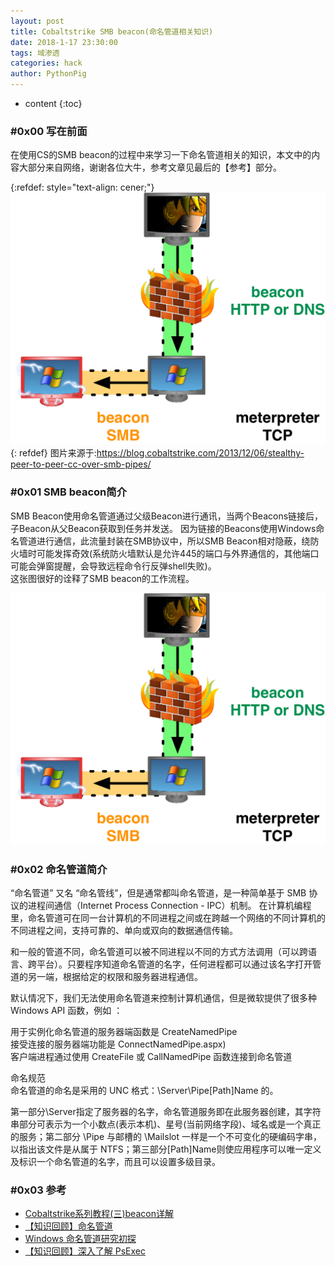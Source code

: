 ```yaml
---
layout: post
title: Cobaltstrike SMB beacon(命名管道相关知识) 
date: 2018-1-17 23:30:00
tags: 域渗透
categories: hack 
author: PythonPig
---
```

* content
{:toc}


### \#0x00 写在前面 
在使用CS的SMB beacon的过程中来学习一下命名管道相关的知识，本文中的内容大部分来自网络，谢谢各位大牛，参考文章见最后的【参考】部分。  

{:refdef: style="text-align: cener;"}
![smb beacon](https://github.com/PythonPig/PythonPig.github.io/blob/master/images/Cobaltstrike%20SMB%20beacon(命名管道相关知识)%20/smb%20beacon.png?raw=true)
{: refdef}
图片来源于:https://blog.cobaltstrike.com/2013/12/06/stealthy-peer-to-peer-cc-over-smb-pipes/


### \#0x01 SMB beacon简介
SMB Beacon使用命名管道通过父级Beacon进行通讯，当两个Beacons链接后，子Beacon从父Beacon获取到任务并发送。
因为链接的Beacons使用Windows命名管道进行通信，此流量封装在SMB协议中，所以SMB Beacon相对隐蔽，绕防火墙时可能发挥奇效(系统防火墙默认是允许445的端口与外界通信的，其他端口可能会弹窗提醒，会导致远程命令行反弹shell失败)。  
这张图很好的诠释了SMB beacon的工作流程。  

![smb beacon](https://github.com/PythonPig/PythonPig.github.io/blob/master/images/Cobaltstrike%20SMB%20beacon(命名管道相关知识)%20/smb%20beacon.png?raw=true)

### \#0x02 命名管道简介
“命名管道” 又名 “命名管线”，但是通常都叫命名管道，是一种简单基于 SMB 协议的进程间通信（Internet Process Connection - IPC）机制。 在计算机编程里，命名管道可在同一台计算机的不同进程之间或在跨越一个网络的不同计算机的不同进程之间，支持可靠的、单向或双向的数据通信传输。  

和一般的管道不同，命名管道可以被不同进程以不同的方式方法调用（可以跨语言、跨平台）。只要程序知道命名管道的名字，任何进程都可以通过该名字打开管道的另一端，根据给定的权限和服务器进程通信。  

默认情况下，我们无法使用命名管道来控制计算机通信，但是微软提供了很多种 Windows API 函数，例如 ：  

用于实例化命名管道的服务器端函数是 CreateNamedPipe  
接受连接的服务器端功能是 ConnectNamedPipe.aspx)  
客户端进程通过使用 CreateFile 或 CallNamedPipe 函数连接到命名管道  

命名规范  
命名管道的命名是采用的 UNC 格式：\\Server\Pipe\[Path]Name 的。  

第一部分\\Server指定了服务器的名字，命名管道服务即在此服务器创建，其字符串部分可表示为一个小数点(表示本机)、星号(当前网络字段)、域名或是一个真正的服务；第二部分 \Pipe 与邮槽的 \Mailslot 一样是一个不可变化的硬编码字串，以指出该文件是从属于 NTFS；第三部分[Path]Name则使应用程序可以唯一定义及标识一个命名管道的名字，而且可以设置多级目录。  
 

### \#0x03 参考
* [Cobaltstrike系列教程(三)beacon详解](https://blog.csdn.net/qq_26091745/article/details/98103437)
* [【知识回顾】命名管道](https://rcoil.me/2019/11/%E3%80%90%E7%9F%A5%E8%AF%86%E5%9B%9E%E9%A1%BE%E3%80%91%E5%91%BD%E5%90%8D%E7%AE%A1%E9%81%93/)
* [Windows 命名管道研究初探](https://www.anquanke.com/post/id/190207#h2-0)
* [【知识回顾】深入了解 PsExec](https://rcoil.me/2019/08/%E3%80%90%E7%9F%A5%E8%AF%86%E5%9B%9E%E9%A1%BE%E3%80%91%E6%B7%B1%E5%85%A5%E4%BA%86%E8%A7%A3%20PsExec/)
